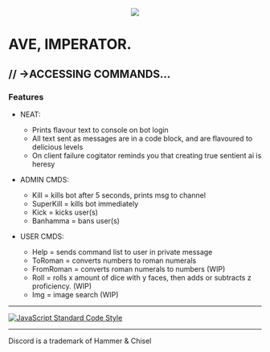 <p style="text-align:center;">
<img src="http://i.imgur.com/dPWDGGl.png"></p>


# AVE, IMPERATOR.


// ->ACCESSING COMMANDS...
---


### Features


- NEAT:
  - Prints flavour text to console on bot login
  - All text sent as messages are in a code block, and are flavoured to delicious levels
  - On client failure cogitator reminds you that creating true sentient ai is heresy


- ADMIN CMDS:
  - Kill = kills bot after 5 seconds, prints msg to channel
  - SuperKill = kills bot immediately
  - Kick = kicks user(s)
  - Banhamma = bans user(s)


- USER CMDS:
  - Help = sends command list to user in private message
  - ToRoman = converts numbers to roman numerals
  - FromRoman = converts roman numerals to numbers (WIP)
  - Roll = rolls x amount of dice with y faces, then adds or subtracts z proficiency. (WIP)
  - Img = image search (WIP)


---


<a href="https://github.com/feross/standard"><img src="https://cdn.rawgit.com/feross/standard/master/badge.svg" alt="JavaScript Standard Code Style"></a>


---
Discord is a trademark of Hammer & Chisel

